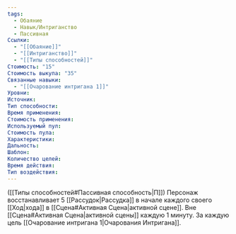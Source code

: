 ```yaml
---
tags:
  - Обаяние
  - Навык/Интриганство
  - Пассивная
Ссылки:
  - "[[Обаяние]]"
  - "[[Интриганство]]"
  - "[[Типы способностей]]"
Стоимость: "15"
Стоимость выкупа: "35"
Связанные навыки:
  - "[[Очарование интригана 1]]"
Уровни:
Источник:
Тип способности:
Время применения:
Стоимость применения:
Используемый пул:
Стоимость пула:
Характеристики:
Дальность:
Шаблон:
Количество целей:
Время действия:
Тип воздействия:
---
```

([[Типы способностей#Пассивная способность|П]]) Персонаж восстанавливает 5 [[Рассудок|Рассудка]] в начале каждого своего [[Ход|хода]] в [[Сцена#Активная Сцена|активной сцене]]. Вне [[Сцена#Активная Сцена|активной сцены]] каждую 1 минуту. За каждую цель [[Очарование интригана 1|Очарования Интригана]]. 
